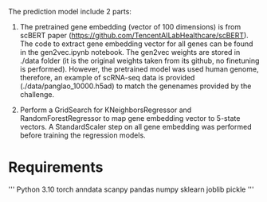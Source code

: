 The prediction model include 2 parts:

1. The pretrained gene embedding (vector of 100 dimensions) is from scBERT paper (https://github.com/TencentAILabHealthcare/scBERT). The code to extract gene embedding vector for all genes can be found in the gen2vec.ipynb notebook. The gen2vec weights are stored in ./data folder (it is the original weights taken from its github, no finetuning is performed). However, the pretrained model was used human genome, therefore, an example of scRNA-seq data is provided (./data/panglao_10000.h5ad) to match the genenames provided by the challenge.

2. Perform a GridSearch for KNeighborsRegressor and RandomForestRegressor to map gene embedding vector to 5-state vectors. A StandardScaler step on all gene embedding was performed before training the regression models. 

# Requirements
'''
Python 3.10
torch
anndata
scanpy
pandas
numpy
sklearn
joblib
pickle
'''
